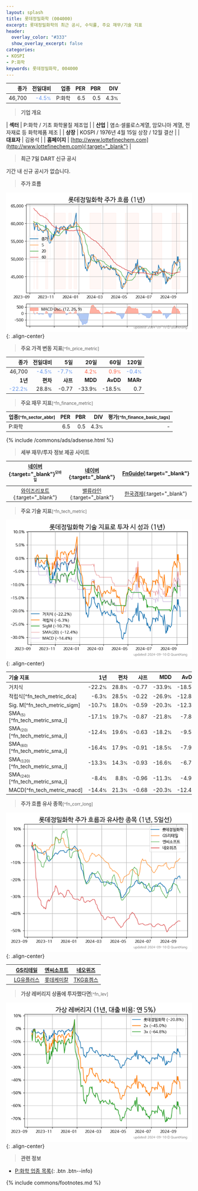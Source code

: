 ```yaml
---
layout: splash
title: 롯데정밀화학 (004000)
excerpt: 롯데정밀화학의 최근 공시, 수익률, 주요 재무/기술 지표
header:
  overlay_color: "#333"
  show_overlay_excerpt: false
categories:
- KOSPI
- P:화학
keywords: 롯데정밀화학, 004000
---
```


| **종가** | **전일대비** | **업종** | **PER** | **PBR** | **DIV** |
| -------: | -----------: | -------: | ------: | ------: | ------: |
| 46,700 | <span style="color: cornflowerblue">-4.5<small>%</small></span> | P:화학 | 6.5 | 0.5 | 4.3<small>%</small> |

<!-- more -->


> **기업 개요**<a id="company"></a>

| <span style="white-space:nowrap;">**섹터**</span> | P:화학 / 기초 화학물질 제조업 |
| <span style="white-space:nowrap;">**산업**</span> | 염소·셀룰로스계열, 암모니아 계열, 전자재료 등 화학제품 제조 |
| <span style="white-space:nowrap;">**상장**</span> | KOSPI / 1976년 4월 15일 상장 / 12월 결산 |
| <span style="white-space:nowrap;">**대표자**</span> | 김용석 |
| <span style="white-space:nowrap;">**홈페이지**</span> | [http://www.lottefinechem.com](http://www.lottefinechem.com){:target="_blank"} |


> **최근 7일 DART 신규 공시**<a id="dart"></a>

기간 내 신규 공시가 없습니다.


> **주가 흐름**<a id="price"></a>

![004000](/stock/images/004000.png){: .align-center}


> **주요 가격 변동 지표**<small>[^fn_price_metric]</small>

| **종가** | **전일대비** | **5일** | **20일** | **60일** | **120일** |
| -------: | -----------: | ------: | -------: | -------: | --------: |
| 46,700 | <span style="color: cornflowerblue">-4.5<small>%</small></span> | <span style="color: cornflowerblue">-7.7<small>%</small></span> | <span style="color: tomato">4.2<small>%</small></span> | <span style="color: tomato">0.9<small>%</small></span> | <span style="color: cornflowerblue">-0.4<small>%</small></span> |
| **1년** | **편차** | **샤프** | **MDD** | **AvDD** | **MARr** |
| <span style="color: cornflowerblue">-22.2<small>%</small></span> | 28.8<small>%</small> | -0.77 | -33.9<small>%</small> | -18.5<small>%</small> | 0.7 |


> **주요 재무 지표**<small>[^fn_finance_metric]</small>

| **업종**<small>[^fn_sector_abbr]</small> | **PER** | **PBR** | **DIV** | **평가**<small>[^fn_finance_basic_tags]</small> |
| :--------------------------------------- | ------: | ------: | ------: | ----------------------------------------------: |
| P:화학 | 6.5 | 0.5 | 4.3<small>%</small> | - |



{% include /commons/ads/adsense.html %}

> **세부 재무/투자 정보 제공 사이트**

| [네이버](https://m.stock.naver.com/domestic/stock/004000/finance/summary){:target="_blank"}<sup><small>모바일</small></sup> | [네이버](https://finance.naver.com/item/coinfo.naver?code=004000){:target="_blank"} | [FnGuide](https://comp.fnguide.com/SVO2/ASP/SVD_Invest.asp?gicode=A004000&MenuYn=Y){:target="_blank"} |
| :---: | :---: | :---: |
| [와이즈리포트](https://comp.wisereport.co.kr/company/c1040001.aspx?cmp_cd=004000){:target="_blank"} | [밸류라인](https://www.valueline.co.kr/finance/summary/004000){:target="_blank"} | [한국경제](https://markets.hankyung.com/stock/004000/financial-summary){:target="_blank"} |


> **주요 기술 지표**<small>[^fn_tech_metric]</small>


![004000](/stock/images/004000_tech.png){: .align-center}

| **기술 지표** | **1년** | **편차** | **샤프** | **MDD** | **AvDD** |
| :------------ | ------: | -----------: | -------: | ------: | -------: |
| 거치식 | -22.2<small>%</small> | 28.8<small>%</small> | -0.77 | -33.9<small>%</small> | -18.5<small>%</small> |
| 적립식[^fn_tech_metric_dca] | -6.3<small>%</small> | 28.5<small>%</small> | -0.22 | -26.9<small>%</small> | -12.8<small>%</small> |
| Sig. M[^fn_tech_metric_sigm] | -10.7<small>%</small> | 18.0<small>%</small> | -0.59 | -20.3<small>%</small> | -12.3<small>%</small> |
| SMA<small><sub>(5)</sub></small>[^fn_tech_metric_sma_i] | -17.1<small>%</small> | 19.7<small>%</small> | -0.87 | -21.8<small>%</small> | -7.8<small>%</small> |
| SMA<small><sub>(20)</sub></small>[^fn_tech_metric_sma_i] | -12.4<small>%</small> | 19.6<small>%</small> | -0.63 | -18.2<small>%</small> | -9.5<small>%</small> |
| SMA<small><sub>(60)</sub></small>[^fn_tech_metric_sma_i] | -16.4<small>%</small> | 17.9<small>%</small> | -0.91 | -18.5<small>%</small> | -7.9<small>%</small> |
| SMA<small><sub>(120)</sub></small>[^fn_tech_metric_sma_i] | -13.3<small>%</small> | 14.3<small>%</small> | -0.93 | -16.6<small>%</small> | -6.7<small>%</small> |
| SMA<small><sub>(240)</sub></small>[^fn_tech_metric_sma_i] | -8.4<small>%</small> | 8.8<small>%</small> | -0.96 | -11.3<small>%</small> | -4.9<small>%</small> |
| MACD[^fn_tech_metric_macd] | -14.4<small>%</small> | 21.3<small>%</small> | -0.68 | -20.3<small>%</small> | -12.4<small>%</small> |


> **주가 흐름 유사 종목**<a id="corr"></a><small>[^fn_corr_long]</small>

![004000](/stock/images/004000_corr.png){: .align-center}

|       | [GS리테일](/007070/) | [엔씨소프트](/036570/) | [네오위즈](/095660/) |
| :---: | :------------------------------------: | :------------------------------------: | :------------------------------------: |
|       | [LG유플러스](/032640/) | [롯데케미칼](/011170/) | [TKG휴켐스](/069260/) |


> **가상 레버리지 상품에 투자했다면**<a id="2x"></a><small>[^fn_lev]</small>

![004000](/stock/images/004000_2x.png){: .align-center}


> **관련 정보**

- [P:화학 업종 목록](/stats/sector/kospi_업종_화학_종목/){: .btn .btn--info}

{% include commons/footnotes.md %}